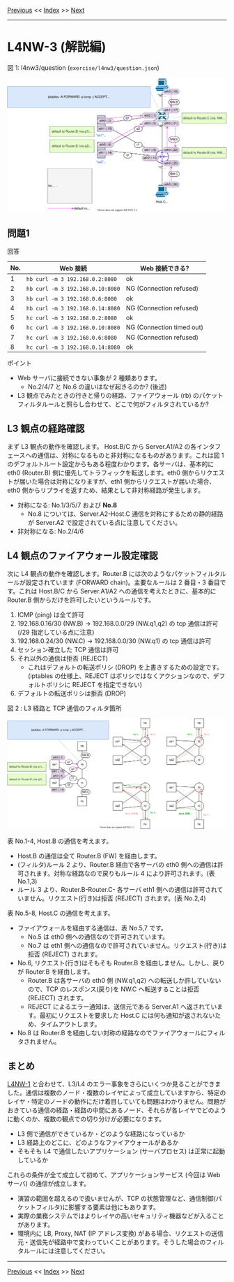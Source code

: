 <!-- HEADER -->
[Previous](../l4nw3/question.md) << [Index](../index.md) >> [Next](../app1/question.md)

---
<!-- /HEADER -->

# L4NW-3 (解説編)

図 1: l4nw3/question (`exercise/l4nw3/question.json`)

![Route](topology.drawio.svg)

## 問題1

回答

|No.| Web 接続                       |Web 接続できる?|
|---|--------------------------------|---------------|
| 1 |`hb curl -m 3 192.168.0.2:8080` | ok |
| 2 |`hb curl -m 3 192.168.0.10:8080`| NG (Connection refused) |
| 3 |`hb curl -m 3 192.168.0.6:8080` | ok |
| 4 |`hb curl -m 3 192.168.0.14:8080`| NG (Connection refused) |
| 5 |`hc curl -m 3 192.168.0.2:8080` | ok |
| 6 |`hc curl -m 3 192.168.0.10:8080`| NG (Connection timed out) |
| 7 |`hc curl -m 3 192.168.0.6:8080` | NG (Connection refused) |
| 8 |`hc curl -m 3 192.168.0.14:8080`| ok |

ポイント

* Web サーバに接続できない事象が 2 種類あります。
  * No.2/4/7 と No.6 の違いはなぜ起きるのか? (後述)
* L3 観点でみたときの行きと帰りの経路、ファイアウォール (rb) のパケットフィルタルールと照らし合わせて、どこで何がフィルタされているか?

## L3 観点の経路確認

まず L3 観点の動作を確認します。
Host.B/C から Server.A1/A2 の各インタフェースへの通信は、対称になるものと非対称になるものがあります。これは図 1 のデフォルトルート設定からもある程度わかります。各サーバは、基本的に eth0 (Router.B) 側に優先してトラフィックを転送します。eth0 側からリクエストが届いた場合は対称になりますが、eth1 側からリクエストが届いた場合、eth0 側からリプライを返すため、結果として非対称経路が発生します。

* 対称になる: No.1/3/5/7 および __No.8__
  * No.8 については、Server.A2-Host.C 通信を対称にするための静的経路が Server.A2 で設定されている点に注意してください。
* 非対称になる: No.2/4/6

## L4 観点のファイアウォール設定確認

次に L4 観点の動作を確認します。Router.B には次のようなパケットフィルタルールが設定されています (FORWARD chain)。主要なルールは 2 番目・3 番目です。これは Host.B/C から Server.A1/A2 への通信を考えたときに、基本的に Router.B 側からだけを許可したいというルールです。

1. ICMP (ping) は全て許可
2. 192.168.0.16/30 (NW.B) → 192.168.0.0/29 (NW.q1,q2) の tcp 通信は許可 (/29 指定している点に注意)
3. 192.168.0.24/30 (NW.C) → 192.168.0.0/30 (NW.q1) の tcp 通信は許可
4. セッション確立した TCP 通信は許可
5. それ以外の通信は拒否 (REJECT)
    * これはデフォルトの転送ポリシ (DROP) を上書きするための設定です。(iptables の仕様上、REJECT はポリシではなくアクションなので、デフォルトポリシに REJECT を指定できない)
6. デフォルトの転送ポリシは拒否 (DROP)

図 2 : L3 経路と TCP 通信のフィルタ箇所

![Router and filter](ans.drawio.svg)

表 No.1-4, Host.B の通信を考えます。

* Host.B の通信は全て Router.B (FW) を経由します。
* (フィルタ)ルール 2 より、Router.B 経由で各サーバの eth0 側への通信は許可されます。対称な経路なので戻りもルール 4 により許可されます。(表 No.1,3)
* ルール 3 より、Router.B-Router.C- 各サーバ eth1 側への通信は許可されていません。リクエスト(行き)は拒否 (REJECT) されます。(表 No.2,4)

表 No.5-8, Host.C の通信を考えます。

* ファイアウォールを経由する通信は、表 No.5,7 です。
  - No.5 は eth0 側への通信なので許可されています。
  - No.7 は eth1 側への通信なので許可されていません。リクエスト(行き)は拒否 (REJECT) されます。
* No.6, リクエスト(行き)はそもそも Router.B を経由しません。しかし、戻りが Router.B を経由します。
  * Router.B は各サーバの eth0 側 (NW.q1,q2) への転送しか許していないので、TCP のレスポンス(戻り)を NW.C へ転送することは拒否 (REJECT) されます。
  * REJECT によるエラー通知は、送信元である Server.A1 へ返されています。最初にリクエストを要求した Host.C には何も通知が返されないため、タイムアウトします。
* No.8 は Router.B を経由しない対称の経路なのでファイアウォールにフィルタされません。

## まとめ

[L4NW-1](../l4nw1/question.md) と合わせて、L3/L4 のエラー事象をさらにいくつか見ることができました。通信は複数のノード・複数のレイヤによって成立していますから、特定のレイヤ・特定のノードの動作にだけ着目していても問題はわかりません。問題がおきている通信の経路・経路の中間にあるノード、それらが各レイヤでどのように動くのか、複数の観点での切り分けが必要になります。

* L3 側で通信ができているか・どのような経路になっているか
* L3 経路上のどこに、どのようなファイアウォールがあるか
* そもそも L4 で通信したいアプリケーション (サーバプロセス) は正常に起動しているか

これらの条件が全て成立して初めて、アプリケーションサービス (今回は Web サーバ) の通信が成立します。

* 演習の範囲を超えるので扱いませんが、TCP の状態管理など、通信制御(パケットフィルタ)に影響する要素は他にもあります。
* 実際の業務システムではよりレイヤの高いセキュリティ機器などが入ることがあります。
* 環境内に LB, Proxy, NAT (IP アドレス変換) がある場合、リクエストの送信元・送信先が経路中で変わっていくことがあります。そうした場合のフィルタルールには注意してください。

<!-- FOOTER -->

---

[Previous](../l4nw3/question.md) << [Index](../index.md) >> [Next](../app1/question.md)
<!-- /FOOTER -->
